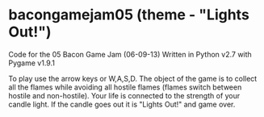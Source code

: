 bacongamejam05 (theme - "Lights Out!")
==============

Code for the 05 Bacon Game Jam (06-09-13)
Written in Python v2.7 with Pygame v1.9.1

To play use the arrow keys or W,A,S,D. The object of the game is to collect all the flames while avoiding all hostile flames (flames switch between hostile and non-hostile). Your life is connected to the strength of your candle light. If the candle goes out it is "Lights Out!" and game over.
